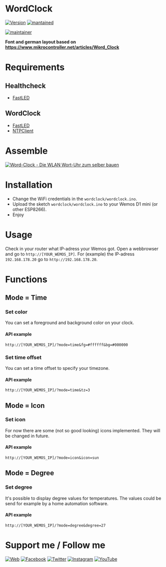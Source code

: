 # WordClock
[![Version](https://img.shields.io/badge/version-2.0.0-green.svg?style=for-the-badge)](#) [![mantained](https://img.shields.io/maintenance/yes/2019.svg?style=for-the-badge)](#)

[![maintainer](https://img.shields.io/badge/maintainer-Goran%20Zunic%20%40panbachi-blue.svg?style=for-the-badge)](https://www.panbachi.de)

**Font and german layout based on https://www.mikrocontroller.net/articles/Word_Clock**

# Requirements

## Healthcheck
* [FastLED](https://github.com/FastLED/FastLED)

## WordClock
* [FastLED](https://github.com/FastLED/FastLED)
* [NTPClient](https://github.com/arduino-libraries/NTPClient)

# Assemble
[![Word-Clock - Die WLAN Wort-Uhr zum selber bauen](https://img.youtube.com/vi/FvAM1t0tISE/0.jpg)](https://www.youtube.com/watch?v=FvAM1t0tISE)

# Installation
- Change the WiFi credentials in the `wordclock/wordclock.ino`.
- Upload the sketch `wordclock/wordclock.ino` to your Wemos D1 mini (or other ESP8266).
- Enjoy

# Usage
Check in your router what IP-adress your Wemos got. Open a webbrowser and go to `http://[YOUR_WEMOS_IP]`. For (example) the IP-adress `192.168.178.20` go to `http://192.168.178.20`.

# Functions

## Mode = Time

### Set color
You can set a foreground and background color on your clock.

#### API example
`http://[YOUR_WEMOS_IP]/?mode=time&fg=#ffffff&bg=#000000`

### Set time offset
You can set a time offset to specify your timezone.

#### API example
`http://[YOUR_WEMOS_IP]/?mode=time&tz=3`


## Mode = Icon

### Set icon
For now there are some (not so good looking) icons implemented. They will be changed in future.

#### API example
`http://[YOUR_WEMOS_IP]/?mode=icon&icon=sun`


## Mode = Degree

### Set degree
It's possible to display degree values for temperatures. The values could be send for example by a home automation software.

#### API example
`http://[YOUR_WEMOS_IP]/?mode=degree&degree=27`

# Support me / Follow me
[![Web](https://img.shields.io/badge/www-panbachi.de-blue.svg?style=flat-square&colorB=3d72a8&colorA=333333)](https://www.panbachi.de)
[![Facebook](https://img.shields.io/badge/-%40panbachi.de-blue.svg?style=flat-square&logo=facebook&colorB=3B5998&colorA=eee)](https://www.facebook.com/panbachi.de/)
[![Twitter](https://img.shields.io/badge/-%40panbachi-blue.svg?style=flat-square&logo=twitter&colorB=1DA1F2&colorA=eee)](https://twitter.com/panbachi)
[![Instagram](https://img.shields.io/badge/-%40panbachi.de-blue.svg?style=flat-square&logo=instagram&colorB=E4405F&colorA=eee)](http://instagram.com/panbachi.de)
[![YouTube](https://img.shields.io/badge/-%40panbachi-blue.svg?style=flat-square&logo=youtube&colorB=FF0000&colorA=eee)](https://www.youtube.com/channel/UCO7f2L7ZsDCpOtRfKnPqNow)
